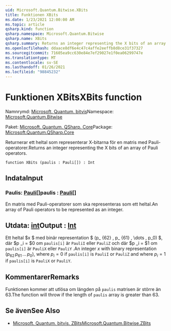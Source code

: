 ```yaml
---
uid: Microsoft.Quantum.Bitwise.XBits
title: Funktionen XBits
ms.date: 1/23/2021 12:00:00 AM
ms.topic: article
qsharp.kind: function
qsharp.namespace: Microsoft.Quantum.Bitwise
qsharp.name: XBits
qsharp.summary: Returns an integer representing the X bits of an array of Pauli operators.
ms.openlocfilehash: ddaace8df6e4c47c4affe2eeffb8d8ce31f37327
ms.sourcegitcommit: 71605ea9cc630e84e7ef29027e1f0ea06299747e
ms.translationtype: MT
ms.contentlocale: sv-SE
ms.lasthandoff: 01/26/2021
ms.locfileid: "98845232"
---
```

# <a name="xbits-function"></a><span data-ttu-id="1cead-102">Funktionen XBits</span><span class="sxs-lookup"><span data-stu-id="1cead-102">XBits function</span></span>

<span data-ttu-id="1cead-103">Namnrymd: [Microsoft. Quantum. bitvis](xref:Microsoft.Quantum.Bitwise)</span><span class="sxs-lookup"><span data-stu-id="1cead-103">Namespace: [Microsoft.Quantum.Bitwise](xref:Microsoft.Quantum.Bitwise)</span></span>

<span data-ttu-id="1cead-104">Paket: [Microsoft. Quantum. QSharp. Core](https://nuget.org/packages/Microsoft.Quantum.QSharp.Core)</span><span class="sxs-lookup"><span data-stu-id="1cead-104">Package: [Microsoft.Quantum.QSharp.Core](https://nuget.org/packages/Microsoft.Quantum.QSharp.Core)</span></span>


<span data-ttu-id="1cead-105">Returnerar ett heltal som representerar X-bitarna för en matris med Pauli-operatorer.</span><span class="sxs-lookup"><span data-stu-id="1cead-105">Returns an integer representing the X bits of an array of Pauli operators.</span></span>

```qsharp
function XBits (paulis : Pauli[]) : Int
```


## <a name="input"></a><span data-ttu-id="1cead-106">Indata</span><span class="sxs-lookup"><span data-stu-id="1cead-106">Input</span></span>

### <a name="paulis--pauli"></a><span data-ttu-id="1cead-107">Paulis: [Pauli](xref:microsoft.quantum.lang-ref.pauli)[]</span><span class="sxs-lookup"><span data-stu-id="1cead-107">paulis : [Pauli](xref:microsoft.quantum.lang-ref.pauli)[]</span></span>

<span data-ttu-id="1cead-108">En matris med Pauli-operatorer som ska representeras som ett heltal.</span><span class="sxs-lookup"><span data-stu-id="1cead-108">An array of Pauli operators to be represented as an integer.</span></span>



## <a name="output--int"></a><span data-ttu-id="1cead-109">Utdata: [int](xref:microsoft.quantum.lang-ref.int)</span><span class="sxs-lookup"><span data-stu-id="1cead-109">Output : [Int](xref:microsoft.quantum.lang-ref.int)</span></span>

<span data-ttu-id="1cead-110">Ett heltal $x $ med binär representation $ (p_ {62} \, p_ {61} \, \dots \, p_0) $, där $p _i = $0 om `paulis[i]` är `PauliI` eller `PauliZ` och där $p _i = $1 om `paulis[i]` är `PauliX` eller `PauliY` .</span><span class="sxs-lookup"><span data-stu-id="1cead-110">An integer $x$ with binary representation $(p_{62}\,p_{61}\,\dots\,p_0)$, where $p_i = 0$ if `paulis[i]` is `PauliI` or `PauliZ` and where $p_i = 1$ if `paulis[i]` is `PauliX` or `PauliY`.</span></span>

## <a name="remarks"></a><span data-ttu-id="1cead-111">Kommentarer</span><span class="sxs-lookup"><span data-stu-id="1cead-111">Remarks</span></span>

<span data-ttu-id="1cead-112">Funktionen kommer att utlösa om längden på `paulis` matrisen är större än 63.</span><span class="sxs-lookup"><span data-stu-id="1cead-112">The function will throw if the length of `paulis` array is greater than 63.</span></span>

## <a name="see-also"></a><span data-ttu-id="1cead-113">Se även</span><span class="sxs-lookup"><span data-stu-id="1cead-113">See Also</span></span>

- [<span data-ttu-id="1cead-114">Microsoft. Quantum. bitvis. ZBits</span><span class="sxs-lookup"><span data-stu-id="1cead-114">Microsoft.Quantum.Bitwise.ZBits</span></span>](xref:Microsoft.Quantum.Bitwise.ZBits)